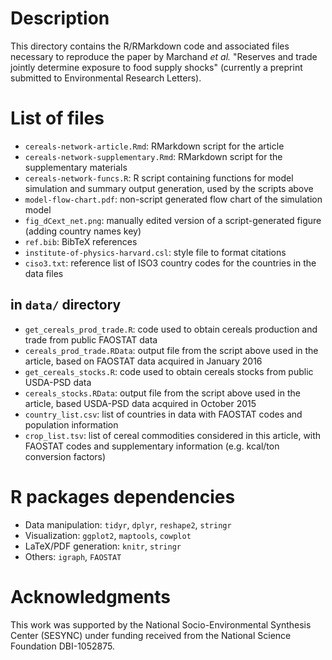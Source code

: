 # Description

This directory contains the R/RMarkdown code and associated files necessary to reproduce the paper by Marchand *et al.* "Reserves and trade jointly determine exposure to food supply shocks" (currently a preprint submitted to Environmental Research Letters).


# List of files

- `cereals-network-article.Rmd`: RMarkdown script for the article
- `cereals-network-supplementary.Rmd`: RMarkdown script for the supplementary materials
- `cereals-network-funcs.R`: R script containing functions for model simulation and summary output generation, used by the scripts above
- `model-flow-chart.pdf`: non-script generated flow chart of the simulation model
- `fig_dCext_net.png`: manually edited version of a script-generated figure (adding country names key)
- `ref.bib`: BibTeX references
- `institute-of-physics-harvard.csl`: style file to format citations
- `ciso3.txt`: reference list of ISO3 country codes for the countries in the data files

## in `data/` directory
- `get_cereals_prod_trade.R`: code used to obtain cereals production and trade from public FAOSTAT data
- `cereals_prod_trade.RData`: output file from the script above used in the article, based on FAOSTAT data acquired in January 2016
- `get_cereals_stocks.R`: code used to obtain cereals stocks from public USDA-PSD data
- `cereals_stocks.RData`: output file from the script above used in the article, based USDA-PSD data acquired in October 2015
- `country_list.csv`: list of countries in data with FAOSTAT codes and population information
- `crop_list.tsv`: list of cereal commodities considered in this article, with FAOSTAT codes and supplementary information (e.g. kcal/ton conversion factors)


# R packages dependencies

- Data manipulation: `tidyr`, `dplyr`, `reshape2`, `stringr`
- Visualization: `ggplot2`, `maptools`, `cowplot`
- LaTeX/PDF generation: `knitr`, `stringr`
- Others: `igraph`, `FAOSTAT`


# Acknowledgments

This work was supported by the National Socio-Environmental Synthesis Center (SESYNC) under funding received from the National Science Foundation DBI-1052875.
